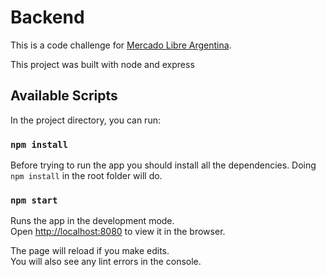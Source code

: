 # Backend

This is a code challenge for [Mercado Libre Argentina](https://www.mercadolibre.com.ar/).

This project was built with node and express 

## Available Scripts

In the project directory, you can run:

### `npm install`

Before trying to run the app you should install all the dependencies.
Doing `npm install` in the root folder will do.
### `npm start`

Runs the app in the development mode.\
Open [http://localhost:8080](http://localhost:8080) to view it in the browser.

The page will reload if you make edits.\
You will also see any lint errors in the console.